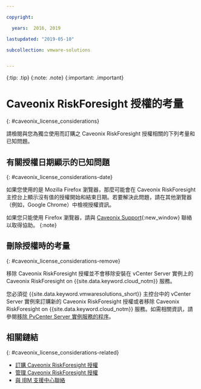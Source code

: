 ```yaml
---

copyright:

  years:  2016, 2019

lastupdated: "2019-05-10"

subcollection: vmware-solutions


---
```


{:tip: .tip}
{:note: .note}
{:important: .important}

# Caveonix RiskForesight 授權的考量
{: #caveonix_license_considerations}

請檢閱與您為獨立使用而訂購之 Caveonix RiskForesight 授權相關的下列考量和已知問題。

## 有關授權日期顯示的已知問題
{: #caveonix_license_considerations-date}

如果您使用的是 Mozilla Firefox 瀏覽器，那麼可能會在 Caveonix RiskForesight 主控台上顯示沒有值的授權開始和結束日期。若要解決此問題，請在其他瀏覽器（例如，Google Chrome）中檢視授權資訊。

如果您只能使用 Firefox 瀏覽器，請與 [Caveonix Support](https://www.caveonix.com/support/){:new_window} 聯絡以取得協助。
{:note}

## 刪除授權時的考量
{: #caveonix_license_considerations-remove}

移除 Caveonix RiskForesight 授權並不會移除安裝在 vCenter Server 實例上的 Caveonix RiskForesight on {{site.data.keyword.cloud_notm}} 服務。

您必須從 {{site.data.keyword.vmwaresolutions_short}} 主控台中的 vCenter Server 實例來訂購新的 Caveonix RiskForesight 授權或者移除 Caveonix RiskForesight on {{site.data.keyword.cloud_notm}} 服務。如需相關資訊，請參閱[移除 PvCenter Server 實例服務的程序](/docs/services/vmwaresolutions/services?topic=vmware-solutions-vc_addingremovingservices#vc_addingremovingservices-removing-procedure)。

## 相關鏈結
{: #caveonix_license_considerations-related}

* [訂購 Caveonix RiskForesight 授權](/docs/services/vmwaresolutions/services?topic=vmware-solutions-caveonix_license_ordering)
* [管理 Caveonix RiskForesight 授權](/docs/services/vmwaresolutions/services?topic=vmware-solutions-caveonix_license_managing)
* [與 IBM 支援中心聯絡](/docs/services/vmwaresolutions/vmonic?topic=vmware-solutions-trbl_support)
